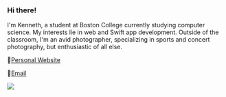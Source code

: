 ### Hi there!

I'm Kenneth, a student at Boston College currently studying computer science. My interests lie in web and Swift app development. Outside of the classroom, I'm an avid photographer, specializing in sports and concert photography, but enthusiastic of all else.

📃[Personal Website](https://kennethc.me) <br>

📧[Email](mailto:chenaun@bc.edu) <br>

![](https://github-readme-stats.vercel.app/api?username=k1chen&show_icons=true&theme=default#gh-light-mode-only)


